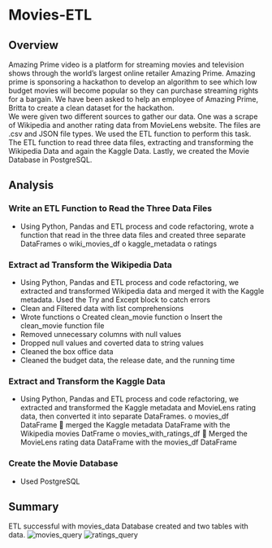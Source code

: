 # Movies-ETL
## Overview
 Amazing Prime video is a platform for streaming movies and television shows through the world’s largest online retailer Amazing Prime.  Amazing prime is sponsoring a hackathon to develop an algorithm to see which low budget movies will become popular so they can purchase streaming rights for a bargain. We have been asked to help an employee of Amazing Prime, Britta to create a clean dataset for the hackathon.   
We were given two different sources to gather our data. One was a scrape of Wikipedia and another rating data from MovieLens website. The files are .csv and JSON file types. 
We used the ETL function to perform this task. The ETL function to read three data files, extracting and transforming the Wikipedia Data and again the Kaggle Data. Lastly, we created the Movie Database in PostgreSQL. 

## Analysis
### Write an ETL Function to Read the Three Data Files
-	Using Python, Pandas and ETL process and code refactoring, wrote a function that read in the three data files and created three separate DataFrames
o	wiki_movies_df
o	kaggle_metadata
o	ratings 

### Extract ad Transform the Wikipedia Data
-	Using Python, Pandas and ETL process and code refactoring, we extracted and transformed Wikipedia data and merged it with the Kaggle metadata. Used the Try and Except block to catch errors 
-	Clean and Filtered data with list comprehensions
-	Wrote functions 
o	Created clean_movie function
o	Insert the clean_movie function file
-	Removed unnecessary columns with null values
-	Dropped null values and coverted data to string values
-	Cleaned the box office data
-	Cleaned the budget data, the release date, and the running time 

### Extract and Transform the Kaggle Data
-	Using Python, Pandas and ETL process and code refactoring, we extracted and transformed the Kaggle metadata and MovieLens rating data, then converted it into separate DataFrames. 
o	movies_df DataFrame
	merged the Kaggle metadata DataFrame with the Wikipedia movies DatFrame
o	movies_with_ratings_df 
	Merged the MovieLens rating data DataFrame with the movies_df DataFrame 



### Create the Movie Database 
-	Used PostgreSQL 

## Summary
ETL successful with movies_data Database created and two tables with data. 
![movies_query](https://user-images.githubusercontent.com/94208810/148690516-306596fa-b068-4a91-b3b8-f0539b183f4a.png)
![ratings_query](https://user-images.githubusercontent.com/94208810/148690517-6378c114-edce-4502-bf4c-5528087187b1.png)
